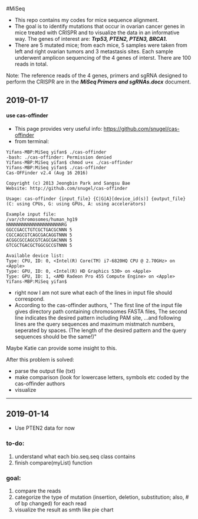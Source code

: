 #MiSeq
* This repo contains my codes for mice sequence alignment. 
* The goal is to identify mutations that occur in ovarian cancer genes in mice treated with CRISPR and to visualize the data in an informative way. The genes of interest are: ***Trp53, PTEN2, PTEN3, BRCA1.***
* There are 5 mutated mice; from each mice, 5 samples were taken from left and right ovarian tumors and 3 metastasis sites. Each sample underwent amplicon sequencing of the 4 genes of interst. There are 100 reads in total. 

Note: The reference reads of the 4 genes, primers and sgRNA designed to perform the CRISPR are in the ***MiSeq Primers and sgRNAs.docx*** document. 






## 2019-01-17
#### use cas-offinder
+ This page provides very useful info: https://github.com/snugel/cas-offinder
+ from terminal:
```
Yifans-MBP:MiSeq yifan$ ./cas-offinder
-bash: ./cas-offinder: Permission denied
Yifans-MBP:MiSeq yifan$ chmod u+x ./cas-offinder
Yifans-MBP:MiSeq yifan$ ./cas-offinder
Cas-OFFinder v2.4 (Aug 16 2016)

Copyright (c) 2013 Jeongbin Park and Sangsu Bae
Website: http://github.com/snugel/cas-offinder

Usage: cas-offinder {input_file} {C|G|A}[device_id(s)] {output_file}
(C: using CPUs, G: using GPUs, A: using accelerators)

Example input file:
/var/chromosomes/human_hg19
NNNNNNNNNNNNNNNNNNNNNRG
GGCCGACCTGTCGCTGACGCNNN 5
CGCCAGCGTCAGCGACAGGTNNN 5
ACGGCGCCAGCGTCAGCGACNNN 5
GTCGCTGACGCTGGCGCCGTNNN 5

Available device list:
Type: CPU, ID: 0, <Intel(R) Core(TM) i7-6820HQ CPU @ 2.70GHz> on <Apple>
Type: GPU, ID: 0, <Intel(R) HD Graphics 530> on <Apple>
Type: GPU, ID: 1, <AMD Radeon Pro 455 Compute Engine> on <Apple>
Yifans-MBP:MiSeq yifan$ 
```


+ right now I am not sure what each of the lines in input file should correspond.
+ According to the cas-offinder authors, 
" The first line of the input file gives directory path containing chromosomes FASTA files,
The second line indicates the desired pattern including PAM site,
...and following lines are the query sequences and maximum mistmatch numbers, seperated by spaces. (The length of the desired pattern and the query sequences should be the same!)" 

Maybe Katie can provide some insight to this.

After this problem is solved:
+ parse the output file (txt)
+ make comparison (look for lowercase letters, symbols etc coded by the cas-offinder authors
+ visualize
_______________________________

## 2019-01-14
* Use PTEN2 data for now
### to-do:
1. understand what each bio.seq.seq class contains
2. finish compare(myList) function
### goal:
1. compare the reads
1. categorize the type of mutation (insertion, deletion, substitution; also, # of bp changed) for each read
1. visualize the result as smth like pie chart
